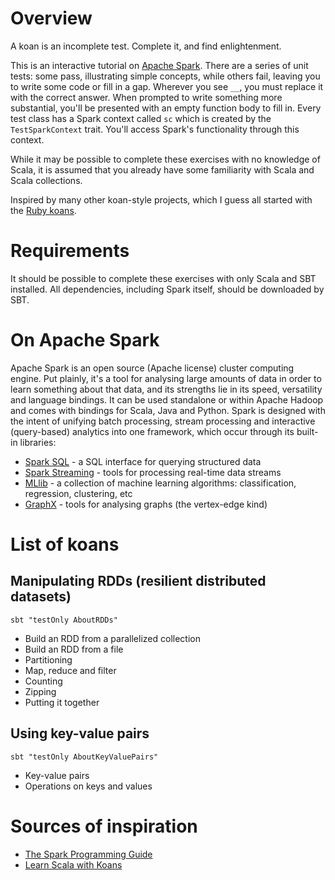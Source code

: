 # Overview

A koan is an incomplete test. Complete it, and find enlightenment.

This is an interactive tutorial on [Apache Spark](spark.apache.org). There are a series of unit tests: some pass, illustrating simple concepts, while others fail, leaving you to write some code or fill in a gap. Wherever you see `__`, you must replace it with the correct answer. When prompted to write something more substantial, you'll be presented with an empty function body to fill in. Every test class has a Spark context called `sc` which is created by the `TestSparkContext` trait. You'll access Spark's functionality through this context.

While it may be possible to complete these exercises with no knowledge of Scala, it is assumed that you already have some familiarity with Scala and Scala collections.

Inspired by many other koan-style projects, which I guess all started with the [Ruby koans](http://rubykoans.com).

# Requirements

It should be possible to complete these exercises with only Scala and SBT installed. All dependencies, including Spark itself, should be downloaded by SBT.

# On Apache Spark

Apache Spark is an open source (Apache license) cluster computing engine. Put plainly, it's a tool for analysing large amounts of data in order to learn something about that data, and its strengths lie in its speed, versatility and language bindings. It can be used standalone or within Apache Hadoop and comes with bindings for Scala, Java and Python. Spark is designed with the intent of unifying batch processing, stream processing and interactive (query-based) analytics into one framework, which occur through its built-in libraries:</a></p>

* [Spark SQL](https://spark.apache.org/sql) - a SQL interface for querying structured data
* [Spark Streaming](https://spark.apache.org/streaming) - tools for processing real-time data streams
* [MLlib](https://spark.apache.org/mllib) - a collection of machine learning algorithms: classification, regression, clustering, etc
* [GraphX](https://spark.apache.org/graphx) - tools for analysing graphs (the vertex-edge kind)

# List of koans

## Manipulating RDDs (resilient distributed datasets)

```
sbt "testOnly AboutRDDs"
```

* Build an RDD from a parallelized collection
* Build an RDD from a file
* Partitioning
* Map, reduce and filter
* Counting
* Zipping
* Putting it together

## Using key-value pairs

```
sbt "testOnly AboutKeyValuePairs"
```

* Key-value pairs 
* Operations on keys and values

# Sources of inspiration

* [The Spark Programming Guide](http://spark.apache.org/docs/1.2.1/programming-guide.html)
* [Learn Scala with Koans](http://scalakoans.webfactional.com)


